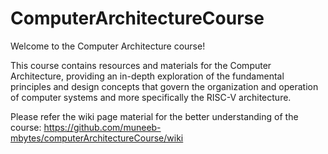 # ComputerArchitectureCourse

Welcome to the Computer Architecture course! 

This course contains resources and materials for the Computer Architecture, providing an in-depth exploration of the fundamental principles and design concepts that govern the organization and operation of computer systems and more specifically the  RISC-V architecture.

Please refer the wiki page material for the better understanding of the course:
https://github.com/muneeb-mbytes/computerArchitectureCourse/wiki
